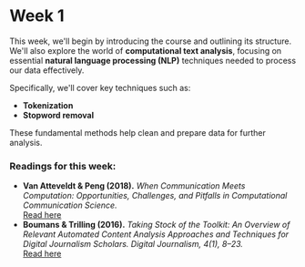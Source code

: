 # Week 1  

This week, we'll begin by introducing the course and outlining its structure. We'll also explore the world of **computational text analysis**, focusing on essential **natural language processing (NLP)** techniques needed to process our data effectively.  

Specifically, we'll cover key techniques such as:  
- **Tokenization**  
- **Stopword removal**  

These fundamental methods help clean and prepare data for further analysis.  

### Readings for this week:  
- **Van Atteveldt & Peng (2018).** *When Communication Meets Computation: Opportunities, Challenges, and Pitfalls in Computational Communication Science.*  
  [Read here](https://www.tandfonline.com/doi/full/10.1080/19312458.2018.1458084)  
- **Boumans & Trilling (2016).** *Taking Stock of the Toolkit: An Overview of Relevant Automated Content Analysis Approaches and Techniques for Digital Journalism Scholars.* *Digital Journalism, 4(1), 8–23.*  
  [Read here](https://www.tandfonline.com/doi/abs/10.1080/21670811.2015.1096598)  
